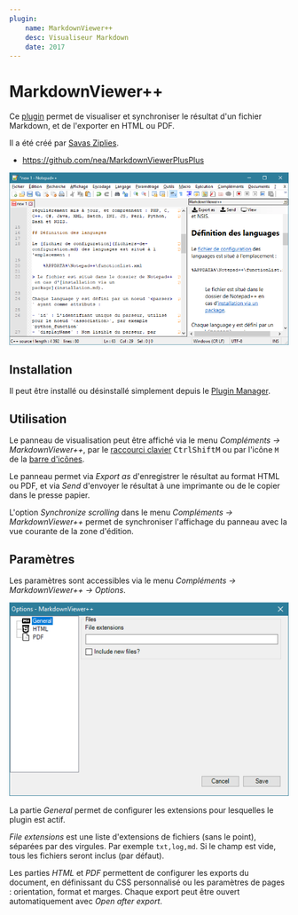 ```yaml
---
plugin:
    name: MarkdownViewer++
    desc: Visualiseur Markdown
    date: 2017
---
```

# MarkdownViewer++

Ce [plugin](../plugins.md) permet de visualiser et synchroniser le résultat d'un fichier Markdown, et de l'exporter en HTML ou PDF.

Il a été créé par [Savas Ziplies](https://github.com/nea).

- <https://github.com/nea/MarkdownViewerPlusPlus>

![Panneau de MarkdownViewer++](../images/plugins/markdownviewer++/npp_plugin_markdownviewer++.png)

## Installation

Il peut être installé ou désinstallé simplement depuis le [Plugin Manager](plugin-manager.md).

## Utilisation

Le panneau de visualisation peut être affiché via le menu *Compléments -> MarkdownViewer++*, par le [raccourci clavier](raccourcis-clavier.md) <kbd>Ctrl</kbd><kbd>Shift</kbd><kbd>M</kbd> ou par l'icône `M` de la [barre d'icônes](barre-dicones.md).

Le panneau permet via *Export as* d'enregistrer le résultat au format HTML ou PDF, et via *Send* d'envoyer le résultat à une imprimante ou de le copier dans le presse papier.

L'option *Synchronize scrolling* dans le menu *Compléments -> MarkdownViewer++* permet de synchroniser l'affichage du panneau avec la vue courante de la zone d'édition.

## Paramètres

Les paramètres sont accessibles via le menu *Compléments -> MarkdownViewer++ -> Options*.

![Paramètres de MarkdownViewer++](../images/plugins/markdownviewer++/npp_plugin_markdownviewer++_settings.png)

La partie *General* permet de configurer les extensions pour lesquelles le plugin est actif.

*File extensions* est une liste d'extensions de fichiers (sans le point), séparées par des virgules. Par exemple `txt,log,md`. Si le champ est vide, tous les fichiers seront inclus (par défaut).

Les parties *HTML* et *PDF* permettent de configurer les exports du document, en définissant du CSS personnalisé ou les paramètres de pages : orientation, format et marges. Chaque export peut être ouvert automatiquement avec *Open after export*.